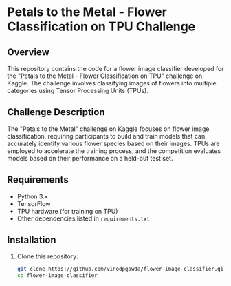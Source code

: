 # Petals to the Metal - Flower Classification on TPU Challenge

## Overview     
This repository contains the code for a flower image classifier developed for the "Petals to the Metal - Flower Classification on TPU" challenge on Kaggle. The challenge involves classifying images of flowers into multiple categories using Tensor Processing Units (TPUs).

## Challenge Description
The "Petals to the Metal" challenge on Kaggle focuses on flower image classification, requiring participants to build and train models that can accurately identify various flower species based on their images. TPUs are employed to accelerate the training process, and the competition evaluates models based on their performance on a held-out test set.

## Requirements
- Python 3.x
- TensorFlow
- TPU hardware (for training on TPU)
- Other dependencies listed in `requirements.txt`

## Installation
1. Clone this repository:
   ```bash
   git clone https://github.com/vinodpgowda/flower-image-classifier.git
   cd flower-image-classifier
